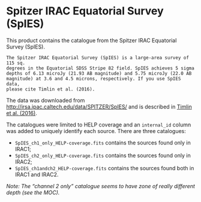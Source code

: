 Spitzer IRAC Equatorial Survey (SpIES)
======================================

This product contains the catalogue from the Spitzer IRAC Equatorial Survey
(SpIES).

    The Spitzer IRAC Equatorial Survey (SpIES) is a large-area survey of 115 sq.
    degrees in the Equatorial SDSS Stripe 82 field. SpIES achieves 5 sigma
    depths of 6.13 microJy (21.93 AB magnitude) and 5.75 microJy (22.0 AB
    magnitude) at 3.6 and 4.5 microns, respectively. If you use SpIES data,
    please cite Timlin et al. (2016).

The data was downloaded from http://irsa.ipac.caltech.edu/data/SPITZER/SpIES/
and is described in  [Timlin et al.
(2016)](http://adsabs.harvard.edu/abs/2016ApJS..225....1T).

The catalogues were limited to HELP coverage and an `internal_id` column was
added to uniquely identify each source.  There are three catalogues:

- `SpIES_ch1_only_HELP-coverage.fits` contains the sources found only in IRAC1;
- `SpIES_ch2_only_HELP-coverage.fits` contains the sources found only in IRAC2;
- `SpIES_ch1andch2_HELP-coverage.fits` contains the sources found both in IRAC1
    and IRAC2.

*Note: The “channel 2 only” catalogue seems to have zone of really different
depth (see the MOC).*
